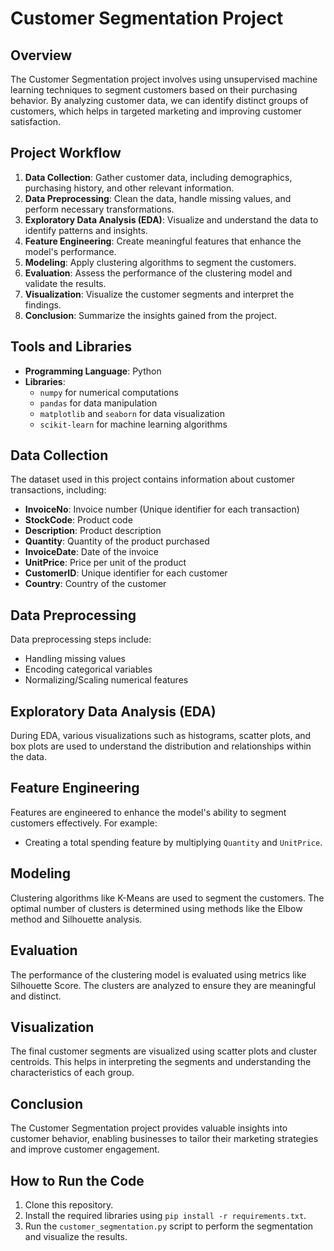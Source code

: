 # Customer Segmentation Project

## Overview
The Customer Segmentation project involves using unsupervised machine learning techniques to segment customers based on their purchasing behavior. By analyzing customer data, we can identify distinct groups of customers, which helps in targeted marketing and improving customer satisfaction.

## Project Workflow
1. **Data Collection**: Gather customer data, including demographics, purchasing history, and other relevant information.
2. **Data Preprocessing**: Clean the data, handle missing values, and perform necessary transformations.
3. **Exploratory Data Analysis (EDA)**: Visualize and understand the data to identify patterns and insights.
4. **Feature Engineering**: Create meaningful features that enhance the model's performance.
5. **Modeling**: Apply clustering algorithms to segment the customers.
6. **Evaluation**: Assess the performance of the clustering model and validate the results.
7. **Visualization**: Visualize the customer segments and interpret the findings.
8. **Conclusion**: Summarize the insights gained from the project.

## Tools and Libraries
- **Programming Language**: Python
- **Libraries**:
  - `numpy` for numerical computations
  - `pandas` for data manipulation
  - `matplotlib` and `seaborn` for data visualization
  - `scikit-learn` for machine learning algorithms

## Data Collection
The dataset used in this project contains information about customer transactions, including:
- **InvoiceNo**: Invoice number (Unique identifier for each transaction)
- **StockCode**: Product code
- **Description**: Product description
- **Quantity**: Quantity of the product purchased
- **InvoiceDate**: Date of the invoice
- **UnitPrice**: Price per unit of the product
- **CustomerID**: Unique identifier for each customer
- **Country**: Country of the customer

## Data Preprocessing
Data preprocessing steps include:
- Handling missing values
- Encoding categorical variables
- Normalizing/Scaling numerical features

## Exploratory Data Analysis (EDA)
During EDA, various visualizations such as histograms, scatter plots, and box plots are used to understand the distribution and relationships within the data.

## Feature Engineering
Features are engineered to enhance the model's ability to segment customers effectively. For example:
- Creating a total spending feature by multiplying `Quantity` and `UnitPrice`.

## Modeling
Clustering algorithms like K-Means are used to segment the customers. The optimal number of clusters is determined using methods like the Elbow method and Silhouette analysis.

## Evaluation
The performance of the clustering model is evaluated using metrics like Silhouette Score. The clusters are analyzed to ensure they are meaningful and distinct.

## Visualization
The final customer segments are visualized using scatter plots and cluster centroids. This helps in interpreting the segments and understanding the characteristics of each group.

## Conclusion
The Customer Segmentation project provides valuable insights into customer behavior, enabling businesses to tailor their marketing strategies and improve customer engagement.

## How to Run the Code
1. Clone this repository.
2. Install the required libraries using `pip install -r requirements.txt`.
3. Run the `customer_segmentation.py` script to perform the segmentation and visualize the results.



